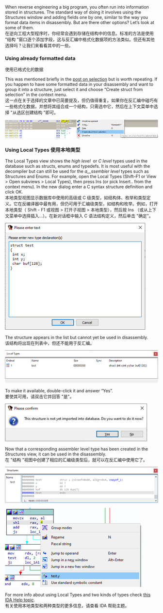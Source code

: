 When reverse engineering a big program, you often run into information stored in structures. The standard way of doing it involves using the Structures window and adding fields one by one, similar to the way you format data items in disassembly. But are there other options? Let’s look at some of them.  
在逆向工程大型程序时，你经常会遇到存储在结构中的信息。标准的方法是使用 "结构 "窗口逐个添加字段，这与反汇编中格式化数据项的方法类似。但还有其他选择吗？让我们来看看其中的一些。

### Using already formatted data  
使用已格式化的数据

This was mentioned briefly in the [post on selection](https://hex-rays.com/blog/igor-tip-of-the-week-03-selection-in-ida/) but is worth repeating. If you happen to have some formatted data in your disassembly and want to group it into a structure, just select it and choose “Create struct from selection” in the context menu.  
这一点在关于选择的文章中已简要提及，但仍值得重复。如果你在反汇编中碰巧有一些格式化数据，并想将其组合成一个结构，只需选中它，然后在上下文菜单中选择 "从选区创建结构 "即可。

![](assets/2020/08/sel_struct1.png)

### Using Local Types 使用本地类型

The Local Types view shows the _high level_  or _C level_ types used in the database such as structs, enums and typedefs. It is most useful with the decompiler but can still be used for the _a__ssembler level_ types such as Structures and Enums. For example, open the Local Types (Shift–F1 or View > Open subviews > Local Types), then press Ins (or pick Insert.. from the context menu). In the new dialog enter a C syntax structure definition and click OK.  
本地类型视图显示数据库中使用的高级或 C 级类型，如结构体、枚举和类型定义。它在反编译器中最有用，但仍可用于汇编级类型，如结构和枚举。例如，打开本地类型（ Shift - F1 或视图 > 打开子视图 > 本地类型），然后按 Ins （或从上下文菜单中选择插入...）。在新对话框中输入 C 语法结构定义，然后单击 "确定"。

![](assets/2020/10/ltype_add.png)

The structure appears in the list but cannot yet be used in disassembly.   
该结构将出现在列表中，但还不能用于反汇编。

![](assets/2020/10/ltype_list.png)

To make it available, double-click it and answer “Yes”.  
要使其可用，请双击它并回答 "是"。

![](assets/2020/10/ltype_sync.png)

Now that a corresponding assembler level type has been created in the Structures view, it can be used in the disassembly.  
在 "结构 "视图中创建了相应的汇编级类型后，就可以在反汇编中使用它了。

![](assets/2020/10/structs1.png)

![](assets/2020/10/structs2.png)

For more info about using Local Types and two kinds of types check [this IDA Help topic](https://www.hex-rays.com/products/ida/support/idadoc/1042.shtml).  
有关使用本地类型和两种类型的更多信息，请查看 IDA 帮助主题。